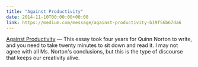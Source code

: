 ```yaml
---
title: "Against Productivity"
date: 2014-11-10T00:00:00+00:00
link: https://medium.com/message/against-productivity-b19f56b67da6
---
```

[Against Productivity](https://medium.com/message/against-productivity-b19f56b67da6) &mdash; 
 This essay took four years for Quinn Norton to write, and you need to take twenty minutes to sit down and read it. I may not agree with all Ms. Norton's conclusions, but this is the type of discourse that keeps our creativity alive.
